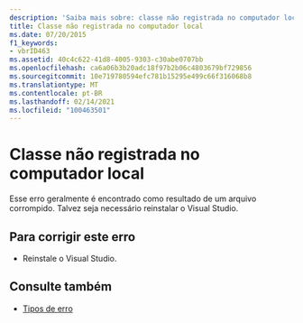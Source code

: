 ```yaml
---
description: 'Saiba mais sobre: classe não registrada no computador local'
title: Classe não registrada no computador local
ms.date: 07/20/2015
f1_keywords:
- vbrID463
ms.assetid: 40c4c622-41d8-4005-9303-c30abe0707bb
ms.openlocfilehash: ca6a06b3b20adc18f97b2b06c4803679bf729856
ms.sourcegitcommit: 10e719780594efc781b15295e499c66f316068b8
ms.translationtype: MT
ms.contentlocale: pt-BR
ms.lasthandoff: 02/14/2021
ms.locfileid: "100463501"
---
```

# <a name="class-not-registered-on-local-machine"></a>Classe não registrada no computador local

Esse erro geralmente é encontrado como resultado de um arquivo corrompido. Talvez seja necessário reinstalar o Visual Studio.  
  
## <a name="to-correct-this-error"></a>Para corrigir este erro  
  
- Reinstale o Visual Studio.  
  
## <a name="see-also"></a>Consulte também

- [Tipos de erro](../programming-guide/language-features/error-types.md)
